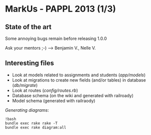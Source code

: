 MarkUs - PAPPL 2013 (1/3)
=====================

State of the art
------------------
Some annoying bugs remain before releasing 1.0.0

Ask your mentors ;-) --> Benjamin V., Nelle V.

Interesting files
--------------------

- Look at models related to assignments and students (*app/models*)
- Look at migrations to create new fields (and/or tables) in database (*db/migrate*)
- Look at routes (*config/routes.rb*)
- Database schema (on the wiki and generated with railroady)
- Model schema (generated with railraody)

*Generating diagrams*:

    !bash
    bundle exec rake rake -T
    bundle exec rake diagram:all
